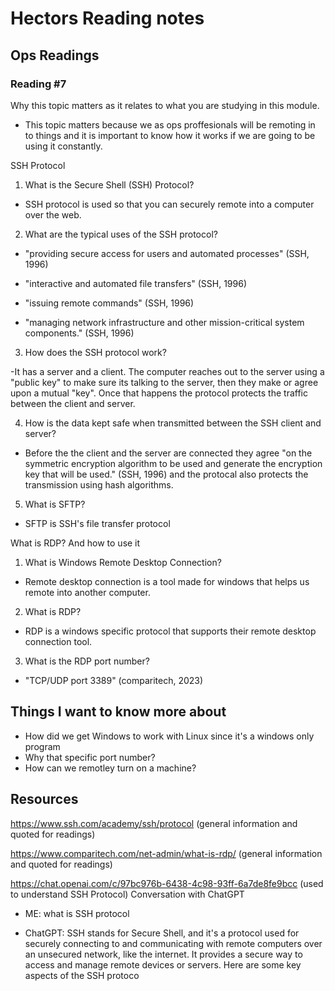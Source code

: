 # Hectors Reading notes

## Ops Readings

### Reading #7

Why this topic matters as it relates to what you are studying in this module.

- This topic matters because we as ops proffesionals will be remoting in to things and it is important to know how it works if we are going to be using it constantly.

SSH Protocol

1. What is the Secure Shell (SSH) Protocol?

- SSH protocol is used so that you can securely remote into a computer over the web.

2. What are the typical uses of the SSH protocol?

- "providing secure access for users and automated processes" (SSH, 1996)

- "interactive and automated file transfers" (SSH, 1996)

- "issuing remote commands" (SSH, 1996)

- "managing network infrastructure and other mission-critical system components." (SSH, 1996)

3. How does the SSH protocol work?

-It has a server and a client. The computer reaches out to the server using a "public key" to make sure its talking to the server, then they make or agree upon a mutual "key". Once that happens the protocol protects the traffic between the client and server.

4. How is the data kept safe when transmitted between the SSH client and server?

- Before the the client and the server are connected they agree "on the symmetric encryption algorithm to be used and generate the encryption key that will be used." (SSH, 1996) and the protocal also protects the transmission using hash algorithms.

5. What is SFTP?

- SFTP is SSH's file transfer protocol



What is RDP? And how to use it

1. What is Windows Remote Desktop Connection?

- Remote desktop connection is a tool made for windows that helps us remote into another computer.

2. What is RDP?

- RDP is a windows specific protocol that supports their remote desktop connection tool.

3. What is the RDP port number?

- "TCP/UDP port 3389" (comparitech, 2023)

## Things I want to know more about

- How did we get Windows to work with Linux since it's a windows only program
- Why that specific port number?
- How can we remotley turn on a machine?

## Resources

https://www.ssh.com/academy/ssh/protocol
(general information and quoted for readings)

https://www.comparitech.com/net-admin/what-is-rdp/
(general information and quoted for readings)

https://chat.openai.com/c/97bc976b-6438-4c98-93ff-6a7de8fe9bcc
(used to understand SSH Protocol)
Conversation with ChatGPT 

- ME: what is SSH protocol

- ChatGPT: SSH stands for Secure Shell, and it's a protocol used for securely connecting to and communicating with remote computers over an unsecured network, like the internet. It provides a secure way to access and manage remote devices or servers. Here are some key aspects of the SSH protoco

